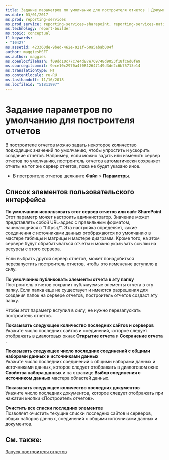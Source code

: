 ```yaml
---
title: Задание параметров по умолчанию для построителя отчетов | Документы Майкрософт
ms.date: 03/01/2017
ms.prod: reporting-services
ms.prod_service: reporting-services-sharepoint, reporting-services-native
ms.technology: report-builder
ms.topic: conceptual
f1_keywords:
- "10427"
ms.assetid: 423360de-9bed-462e-921f-60a5abab004f
author: maggiesMSFT
ms.author: maggies
ms.openlocfilehash: f09dd10c77c7e4d87e769748d9053f18fc6d0fe9
ms.sourcegitcommit: 9ece10c2970a4f0812647149d3de2c6b75713e14
ms.translationtype: HT
ms.contentlocale: ru-RU
ms.lasthandoff: 11/16/2018
ms.locfileid: "51811997"
---
```

# <a name="set-default-options-for-report-builder"></a>Задание параметров по умолчанию для построителя отчетов
  В построителе отчетов можно задать некоторое количество подходящих значений по умолчанию, чтобы упростить и ускорить создание отчетов.  Например, если можно задать или изменить сервер отчетов по умолчанию, построитель отчетов автоматически сохраняет отчеты на тот же сервер отчетов, пока не будет указано иное.  
  
-   В построителе отчетов щелкните **Файл** > **Параметры**.  
  
## <a name="uielement-list"></a>Список элементов пользовательского интерфейса  
 **По умолчанию использовать этот сервер отчетов или сайт SharePoint**  
 Этот параметр может настроить администратор. Значение может представлять собой URL-адрес с правильным форматом, начинающийся с "https://". Эта настройка определяет, какие соединения с источниками данных отображаются по умолчанию в мастере таблицы и матрицы и мастере диаграмм. Кроме того, на этом сервере будут обрабатываться отчеты и можно указывать ссылки на ресурсы с этого сервера.  
  
 Если выбрать другой сервер отчетов, может понадобиться перезапустить построитель отчетов, чтобы это изменение вступило в силу.  
  
 **По умолчанию публиковать элементы отчета в эту папку**  
 Построитель отчетов сохранит публикуемые элементы отчета в эту папку. Если папка еще не существует и имеются разрешения для создания папок на сервере отчетов, построитель отчетов создаст эту папку.  
  
 Чтобы этот параметр вступил в силу, не нужно перезапускать построитель отчетов.  
  
 **Показывать следующее количество последних сайтов и серверов**  
 Укажите число последних сайтов и соединений, которое следует отображать в диалоговых окнах **Открытие отчета** и **Сохранение отчета** .  
  
 **Показывать следующее число последних соединений с общими наборами данных и источниками данных**  
 Укажите число последних соединений с общими наборами данных и источниками данных, которое следует отображать в диалоговом окне **Свойства набора данных** и на странице **Выбор соединения с источником данных** мастера областей данных.  
  
 **Показывать следующее количество последних документов**  
 Укажите число последних документов, которое следует отображать при нажатии кнопки «Построитель отчетов».  
  
 **Очистить все списки последних элементов**  
 Позволяет очистить текущие списки последних сайтов и серверов, общих наборов данных, соединений с общими источниками данных и документов.  
  
## <a name="see-also"></a>См. также:  
 [Запуск построителя отчетов](../../reporting-services/report-builder/start-report-builder.md)  
  
  
